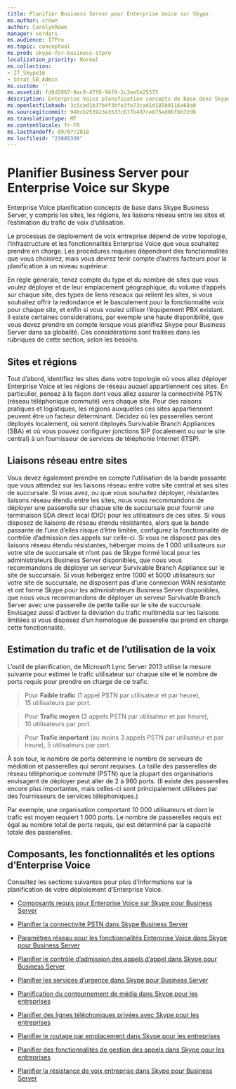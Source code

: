 ```yaml
---
title: Planifier Business Server pour Enterprise Voice sur Skype
ms.author: crowe
author: CarolynRowe
manager: serdars
ms.audience: ITPro
ms.topic: conceptual
ms.prod: skype-for-business-itpro
localization_priority: Normal
ms.collection:
- IT_Skype16
- Strat_SB_Admin
ms.custom: ''
ms.assetid: fd8d5867-0ac9-47f8-94f0-1c3ee5e25575
description: Enterprise Voice planification concepts de base dans Skype Business Server, y compris les sites, les régions, les liaisons réseau entre les sites et l’estimation du trafic de voix d’utilisation.
ms.openlocfilehash: 3c5cad1b37b4f3bfe3fe73cad1d185b0116a68a0
ms.sourcegitcommit: 940cb253923e3537cb7fb4d7ce875ed9bfbb72db
ms.translationtype: MT
ms.contentlocale: fr-FR
ms.lasthandoff: 09/07/2018
ms.locfileid: "23885336"
---
```

# <a name="plan-for-enterprise-voice-in-skype-for-business-server"></a>Planifier Business Server pour Enterprise Voice sur Skype
 
Enterprise Voice planification concepts de base dans Skype Business Server, y compris les sites, les régions, les liaisons réseau entre les sites et l’estimation du trafic de voix d’utilisation.
  
Le processus de déploiement de voix entreprise dépend de votre topologie, l’infrastructure et les fonctionnalités Enterprise Voice que vous souhaitez prendre en charge. Les procédures requises dépendront des fonctionnalités que vous choisirez, mais vous devrez tenir compte d’autres facteurs pour la planification à un niveau supérieur.
  
En règle générale, tenez compte du type et du nombre de sites que vous voulez déployer et de leur emplacement géographique, du volume d’appels sur chaque site, des types de liens réseaux qui relient les sites, si vous souhaitez offrir la redondance et le basculement pour la fonctionnalité voix pour chaque site, et enfin si vous voulez utiliser l’équipement PBX existant. Il existe certaines considérations, par exemple une haute disponibilité, que vous devez prendre en compte lorsque vous planifiez Skype pour Business Server dans sa globalité. Ces considérations sont traitées dans les rubriques de cette section, selon les besoins.
  
## <a name="sites-and-regions"></a>Sites et régions

Tout d’abord, identifiez les sites dans votre topologie où vous allez déployer Enterprise Voice et les régions de réseau auquel appartiennent ces sites. En particulier, pensez à la façon dont vous allez assurer la connectivité PSTN (réseau téléphonique commuté) vers chaque site. Pour des raisons pratiques et logistiques, les régions auxquelles ces sites appartiennent peuvent être un facteur déterminant. Décidez où les passerelles seront déployés localement, où seront déployés Survivable Branch Appliances (SBA) et où vous pouvez configurer jonctions SIP (localement ou sur le site central) à un fournisseur de services de téléphonie Internet (ITSP).
  
## <a name="network-links-between-sites"></a>Liaisons réseau entre sites

Vous devez également prendre en compte l’utilisation de la bande passante que vous attendez sur les liaisons réseau entre votre site central et ses sites de succursale. Si vous avez, ou que vous souhaitez déployer, résistantes liaisons réseau étendu entre les sites, nous vous recommandons de déployer une passerelle sur chaque site de succursale pour fournir une terminaison SDA direct local (DID) pour les utilisateurs de ces sites. Si vous disposez de liaisons de réseau étendu résistantes, alors que la bande passante de l’une d’elles risque d’être limitée, configurez la fonctionnalité de contrôle d’admission des appels sur celle-ci. Si vous ne disposez pas des liaisons réseau étendu résistantes, héberger moins de 1 000 utilisateurs sur votre site de succursale et n’ont pas de Skype formé local pour les administrateurs Business Server disponibles, que nous vous recommandons de déployer un serveur Survivable Branch Appliance sur le site de succursale. Si vous hébergez entre 1000 et 5000 utilisateurs sur votre site de succursale, ne disposent pas d’une connexion WAN résistante et ont formé Skype pour les administrateurs Business Server disponibles, que nous vous recommandons de déployer un serveur Survivable Branch Server avec une passerelle de petite taille sur le site de succursale. Envisagez aussi d’activer la déviation du trafic multimédia sur les liaisons limitées si vous disposez d’un homologue de passerelle qui prend en charge cette fonctionnalité.
  
## <a name="estimating-voice-usage-and-traffic"></a>Estimation du trafic et de l’utilisation de la voix

L’outil de planification, de Microsoft Lync Server 2013 utilise la mesure suivante pour estimer le trafic utilisateur sur chaque site et le nombre de ports requis pour prendre en charge de ce trafic.
  
> Pour **Faible trafic** (1 appel PSTN par utilisateur et par heure), 15 utilisateurs par port.
    
> Pour **Trafic moyen** (2 appels PSTN par utilisateur et par heure), 10 utilisateurs par port.
    
> Pour **Trafic important** (au moins 3 appels PSTN par utilisateur et par heure), 5 utilisateurs par port.
    
À son tour, le nombre de ports détermine le nombre de serveurs de médiation et passerelles qui seront requises. La taille des passerelles de réseau téléphonique commuté (PSTN) que la plupart des organisations envisagent de déployer peut aller de 2 à 960 ports. (Il existe des passerelles encore plus importantes, mais celles-ci sont principalement utilisées par des fournisseurs de services téléphoniques.)
  
Par exemple, une organisation comportant 10 000 utilisateurs et dont le trafic est moyen requiert 1 000 ports. Le nombre de passerelles requis est égal au nombre total de ports requis, qui est déterminé par la capacité totale des passerelles.
  
## <a name="components-features-and-options-of-enterprise-voice"></a>Composants, les fonctionnalités et les options d’Enterprise Voice

Consultez les sections suivantes pour plus d’informations sur la planification de votre déploiement d’Enterprise Voice.
  
- [Composants requis pour Enterprise Voice sur Skype pour Business Server](components-required-for-enterprise-voice.md)
    
- [Planifier la connectivité PSTN dans Skype Business Server](pstn-connectivity-0.md)
    
- [Paramètres réseau pour les fonctionnalités Enterprise Voice dans Skype pour Business Server](network-settings-for-advanced-features.md)
    
- [Planifier le contrôle d’admission des appels d’appel dans Skype pour Business Server](call-admission-control.md)
    
- [Planifier les services d’urgence dans Skype pour Business Server](emergency-services.md)
    
- [Planification du contournement de média dans Skype pour les entreprises](media-bypass.md)
    
- [Planifier des lignes téléphoniques privées avec Skype pour les entreprises](private-telephone-lines.md)
    
- [Planifier le routage par emplacement dans Skype pour les entreprises](location-based-routing.md)
    
- [Planifier des fonctionnalités de gestion des appels dans Skype pour les entreprises](call-management-features.md)
    
- [Planifier la résistance de voix entreprise dans Skype pour Business Server](enterprise-voice-resiliency.md)
    


